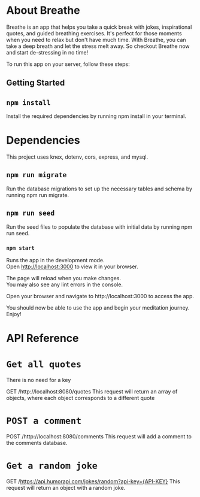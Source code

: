 # About Breathe

Breathe is an app that helps you take a quick break with jokes, inspirational quotes, and guided breathing exercises. It's perfect for those moments when you need to relax but don't have much time. With Breathe, you can take a deep breath and let the stress melt away. So checkout Breathe now and start de-stressing in no time!

To run this app on your server, follow these steps:
## Getting Started

## `npm install`
Install the required dependencies by running npm install in your terminal. 

# Dependencies
This project uses knex, dotenv, cors, express, and mysql.

## `npm run migrate`
Run the database migrations to set up the necessary tables and schema by running npm run migrate.

## `npm run seed`
Run the seed files to populate the database with initial data by running npm run seed.


### `npm start`

Runs the app in the development mode.\
Open [http://localhost:3000](http://localhost:3000) to view it in your browser.

The page will reload when you make changes.\
You may also see any lint errors in the console.

Open your browser and navigate to http://localhost:3000 to access the app.

You should now be able to use the app and begin your meditation journey. Enjoy!

# API Reference

# `Get all quotes`
There is no need for a key

  GET /http://localhost:8080/quotes
This request will return an array of objects, where each object corresponds to a different quote

# `POST a comment`
  POST /http://localhost:8080/comments
This request will add a comment to the comments database.

# `Get a random joke`
  GET /https://api.humorapi.com/jokes/random?api-key={API-KEY}
This request will return an object with a random joke.

